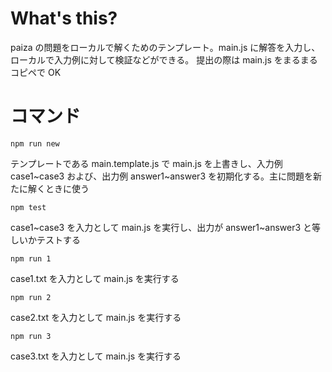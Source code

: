 # What's this?
paiza の問題をローカルで解くためのテンプレート。main.js に解答を入力し、ローカルで入力例に対して検証などができる。
提出の際は main.js をまるまるコピペで OK

# コマンド
```
npm run new
```
テンプレートである main.template.js で main.js を上書きし、入力例 case1~case3 および、出力例 answer1~answer3 を初期化する。主に問題を新たに解くときに使う

```
npm test
```
case1~case3 を入力として main.js を実行し、出力が answer1~answer3 と等しいかテストする

```
npm run 1
```
case1.txt を入力として main.js を実行する

```
npm run 2
```
case2.txt を入力として main.js を実行する

```
npm run 3
```
case3.txt を入力として main.js を実行する

